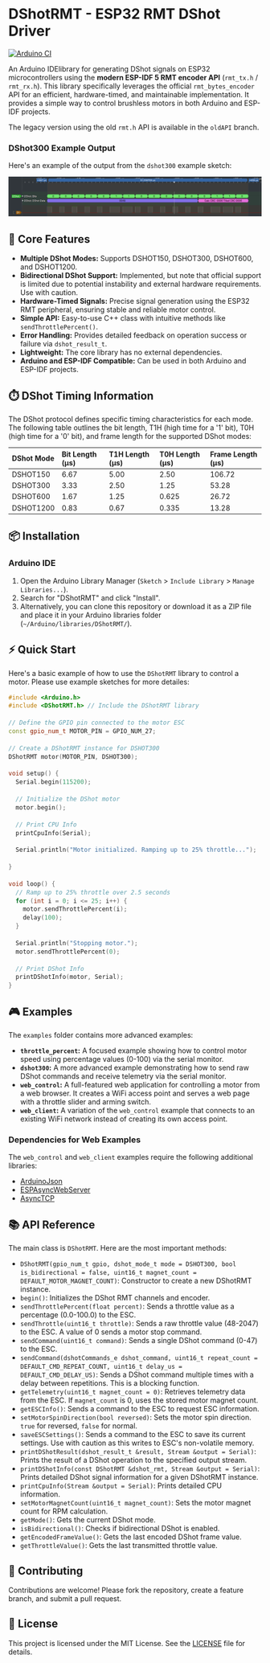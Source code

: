 # DShotRMT - ESP32 RMT DShot Driver

[![Arduino CI](https://github.com/derdoktor667/DShotRMT/actions/workflows/ci.yml/badge.svg)](https://github.com/derdoktor667/DShotRMT/actions/workflows/ci.yml)

An Arduino IDElibrary for generating DShot signals on ESP32 microcontrollers using the **modern ESP-IDF 5 RMT encoder API** (`rmt_tx.h` / `rmt_rx.h`). This library specifically leverages the official `rmt_bytes_encoder` API for an efficient, hardware-timed, and maintainable implementation. It provides a simple way to control brushless motors in both Arduino and ESP-IDF projects.

 The legacy version using the old `rmt.h` API is available in the `oldAPI` branch.

### DShot300 Example Output

Here's an example of the output from the `dshot300` example sketch:

![DShot300 Example Output](img/dshot300.png)

## 🚀 Core Features

- **Multiple DShot Modes:** Supports DSHOT150, DSHOT300, DSHOT600, and DSHOT1200.
- **Bidirectional DShot Support:** Implemented, but note that official support is limited due to potential instability and external hardware requirements. Use with caution.
- **Hardware-Timed Signals:** Precise signal generation using the ESP32 RMT peripheral, ensuring stable and reliable motor control.
- **Simple API:** Easy-to-use C++ class with intuitive methods like `sendThrottlePercent()`.
- **Error Handling:** Provides detailed feedback on operation success or failure via `dshot_result_t`.
- **Lightweight:** The core library has no external dependencies.
- **Arduino and ESP-IDF Compatible:** Can be used in both Arduino and ESP-IDF projects.

## ⏱️ DShot Timing Information

The DShot protocol defines specific timing characteristics for each mode. The following table outlines the bit length, T1H (high time for a '1' bit), T0H (high time for a '0' bit), and frame length for the supported DShot modes:

| DShot Mode | Bit Length (µs) | T1H Length (µs) | T0H Length (µs) | Frame Length (µs) |
| :--------- | :-------------- | :-------------- | :-------------- | :---------------- |
| DSHOT150   | 6.67            | 5.00            | 2.50            | 106.72            |
| DSHOT300   | 3.33            | 2.50            | 1.25            | 53.28             |
| DSHOT600   | 1.67            | 1.25            | 0.625           | 26.72             |
| DSHOT1200  | 0.83            | 0.67            | 0.335           | 13.28             |

## 📦 Installation

### Arduino IDE

1.  Open the Arduino Library Manager (`Sketch` > `Include Library` > `Manage Libraries...`).
2.  Search for "DShotRMT" and click "Install".
3.  Alternatively, you can clone this repository or download it as a ZIP file and place it in your Arduino libraries folder (`~/Arduino/libraries/DShotRMT/`).

## ⚡ Quick Start

Here's a basic example of how to use the `DShotRMT` library to control a motor. Please use example sketches for more detailes:

```cpp
#include <Arduino.h>
#include <DShotRMT.h> // Include the DShotRMT library

// Define the GPIO pin connected to the motor ESC
const gpio_num_t MOTOR_PIN = GPIO_NUM_27;

// Create a DShotRMT instance for DSHOT300
DShotRMT motor(MOTOR_PIN, DSHOT300);

void setup() {
  Serial.begin(115200);

  // Initialize the DShot motor
  motor.begin();

  // Print CPU Info
  printCpuInfo(Serial);

  Serial.println("Motor initialized. Ramping up to 25% throttle...");
  
}

void loop() {
  // Ramp up to 25% throttle over 2.5 seconds
  for (int i = 0; i <= 25; i++) {
    motor.sendThrottlePercent(i);
    delay(100);
  }
  
  Serial.println("Stopping motor.");
  motor.sendThrottlePercent(0);

  // Print DShot Info
  printDShotInfo(motor, Serial);
}
```

## 🎮 Examples

The `examples` folder contains more advanced examples:

- **`throttle_percent`:** A focused example showing how to control motor speed using percentage values (0-100) via the serial monitor.
- **`dshot300`:** A more advanced example demonstrating how to send raw DShot commands and receive telemetry via the serial monitor.
- **`web_control`:** A full-featured web application for controlling a motor from a web browser. It creates a WiFi access point and serves a web page with a throttle slider and arming switch.
- **`web_client`:** A variation of the `web_control` example that connects to an existing WiFi network instead of creating its own access point.

### Dependencies for Web Examples

The `web_control` and `web_client` examples require the following additional libraries:

- [ArduinoJson](https://github.com/bblanchon/ArduinoJson)
- [ESPAsyncWebServer](https://github.com/ESP32Async/ESPAsyncWebServer)
- [AsyncTCP](https://github.com/ESP32Async/AsyncTCP)

## 📚 API Reference

The main class is `DShotRMT`. Here are the most important methods:

- `DShotRMT(gpio_num_t gpio, dshot_mode_t mode = DSHOT300, bool is_bidirectional = false, uint16_t magnet_count = DEFAULT_MOTOR_MAGNET_COUNT)`: Constructor to create a new DShotRMT instance.
- `begin()`: Initializes the DShot RMT channels and encoder.
- `sendThrottlePercent(float percent)`: Sends a throttle value as a percentage (0.0-100.0) to the ESC.
- `sendThrottle(uint16_t throttle)`: Sends a raw throttle value (48-2047) to the ESC. A value of 0 sends a motor stop command.
- `sendCommand(uint16_t command)`: Sends a single DShot command (0-47) to the ESC.
- `sendCommand(dshotCommands_e dshot_command, uint16_t repeat_count = DEFAULT_CMD_REPEAT_COUNT, uint16_t delay_us = DEFAULT_CMD_DELAY_US)`: Sends a DShot command multiple times with a delay between repetitions. This is a blocking function.
- `getTelemetry(uint16_t magnet_count = 0)`: Retrieves telemetry data from the ESC. If `magnet_count` is 0, uses the stored motor magnet count.
- `getESCInfo()`: Sends a command to the ESC to request ESC information.
- `setMotorSpinDirection(bool reversed)`: Sets the motor spin direction. `true` for reversed, `false` for normal.
- `saveESCSettings()`: Sends a command to the ESC to save its current settings. Use with caution as this writes to ESC's non-volatile memory.
- `printDShotResult(dshot_result_t &result, Stream &output = Serial)`: Prints the result of a DShot operation to the specified output stream.
- `printDShotInfo(const DShotRMT &dshot_rmt, Stream &output = Serial)`: Prints detailed DShot signal information for a given DShotRMT instance.
- `printCpuInfo(Stream &output = Serial)`: Prints detailed CPU information.
- `setMotorMagnetCount(uint16_t magnet_count)`: Sets the motor magnet count for RPM calculation.
- `getMode()`: Gets the current DShot mode.
- `isBidirectional()`: Checks if bidirectional DShot is enabled.
- `getEncodedFrameValue()`: Gets the last encoded DShot frame value.
- `getThrottleValue()`: Gets the last transmitted throttle value.

## 🤝 Contributing

Contributions are welcome! Please fork the repository, create a feature branch, and submit a pull request.

## 📄 License

This project is licensed under the MIT License. See the [LICENSE](LICENSE) file for details.

